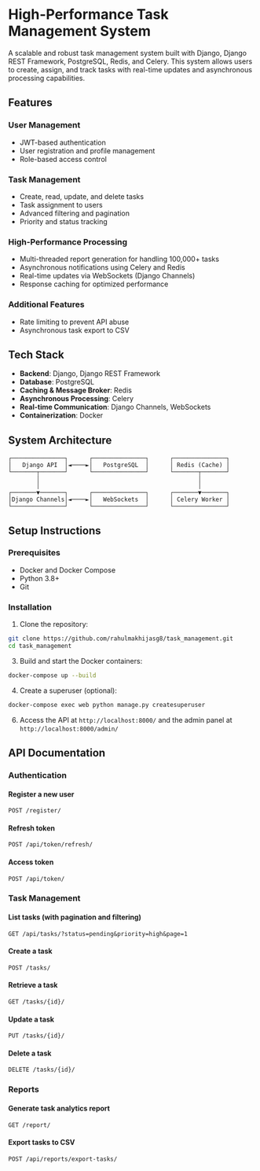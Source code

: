 # High-Performance Task Management System

A scalable and robust task management system built with Django, Django REST Framework, PostgreSQL, Redis, and Celery. This system allows users to create, assign, and track tasks with real-time updates and asynchronous processing capabilities.

## Features

### User Management
- JWT-based authentication
- User registration and profile management
- Role-based access control

### Task Management
- Create, read, update, and delete tasks
- Task assignment to users
- Advanced filtering and pagination
- Priority and status tracking

### High-Performance Processing
- Multi-threaded report generation for handling 100,000+ tasks
- Asynchronous notifications using Celery and Redis
- Real-time updates via WebSockets (Django Channels)
- Response caching for optimized performance

### Additional Features
- Rate limiting to prevent API abuse
- Asynchronous task export to CSV

## Tech Stack

- **Backend**: Django, Django REST Framework
- **Database**: PostgreSQL
- **Caching & Message Broker**: Redis
- **Asynchronous Processing**: Celery
- **Real-time Communication**: Django Channels, WebSockets
- **Containerization**: Docker

## System Architecture

```
┌───────────────┐      ┌───────────────┐      ┌───────────────┐
│   Django API  │◄────►│   PostgreSQL  │      │ Redis (Cache) │
└───────┬───────┘      └───────────────┘      └───────┬───────┘
        │                                             │
        │                                             │
┌───────▼───────┐      ┌───────────────┐      ┌───────▼───────┐
│Django Channels│◄────►│   WebSockets  │      │ Celery Worker │
└───────────────┘      └───────────────┘      └───────────────┘
```

## Setup Instructions

### Prerequisites
- Docker and Docker Compose
- Python 3.8+
- Git

### Installation

1. Clone the repository:
```bash
git clone https://github.com/rahulmakhijasg8/task_management.git
cd task_management
```

3. Build and start the Docker containers:
```bash
docker-compose up --build
```

4. Create a superuser (optional):
```bash
docker-compose exec web python manage.py createsuperuser
```

6. Access the API at `http://localhost:8000/` and the admin panel at `http://localhost:8000/admin/`

## API Documentation

### Authentication

#### Register a new user
```
POST /register/
```

#### Refresh token
```
POST /api/token/refresh/
```

#### Access token
```
POST /api/token/
```

### Task Management

#### List tasks (with pagination and filtering)
```
GET /api/tasks/?status=pending&priority=high&page=1
```

#### Create a task
```
POST /tasks/
```

#### Retrieve a task
```
GET /tasks/{id}/
```

#### Update a task
```
PUT /tasks/{id}/
```

#### Delete a task
```
DELETE /tasks/{id}/
```

### Reports

#### Generate task analytics report
```
GET /report/
```

#### Export tasks to CSV
```
POST /api/reports/export-tasks/
```